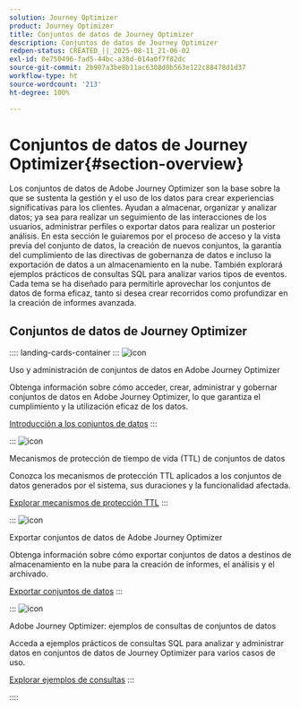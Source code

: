 ```yaml
---
solution: Journey Optimizer
product: Journey Optimizer
title: Conjuntos de datos de Journey Optimizer
description: Conjuntos de datos de Journey Optimizer
redpen-status: CREATED_||_2025-08-11_21-06-02
exl-id: 0e750496-fad5-44bc-a38d-014a0f7f82dc
source-git-commit: 2b907a3be8b11ac6308d0b563e122c88478d1d37
workflow-type: ht
source-wordcount: '213'
ht-degree: 100%

---
```


# Conjuntos de datos de Journey Optimizer{#section-overview}

Los conjuntos de datos de Adobe Journey Optimizer son la base sobre la que se sustenta la gestión y el uso de los datos para crear experiencias significativas para los clientes. Ayudan a almacenar, organizar y analizar datos; ya sea para realizar un seguimiento de las interacciones de los usuarios, administrar perfiles o exportar datos para realizar un posterior análisis. En esta sección le guiaremos por el proceso de acceso y la vista previa del conjunto de datos, la creación de nuevos conjuntos, la garantía del cumplimiento de las directivas de gobernanza de datos e incluso la exportación de datos a un almacenamiento en la nube. También explorará ejemplos prácticos de consultas SQL para analizar varios tipos de eventos. Cada tema se ha diseñado para permitirle aprovechar los conjuntos de datos de forma eficaz, tanto si desea crear recorridos como profundizar en la creación de informes avanzada.

## Conjuntos de datos de Journey Optimizer

:::: landing-cards-container
:::
![icon](https://cdn.experienceleague.adobe.com/icons/circle-play.svg?lang=es)

Uso y administración de conjuntos de datos en Adobe Journey Optimizer

Obtenga información sobre cómo acceder, crear, administrar y gobernar conjuntos de datos en Adobe Journey Optimizer, lo que garantiza el cumplimiento y la utilización eficaz de los datos.

[Introducción a los conjuntos de datos](../using/data/get-started-datasets.md)
:::

:::
![icon](https://cdn.experienceleague.adobe.com/icons/shield-halved.svg?lang=es)

Mecanismos de protección de tiempo de vida (TTL) de conjuntos de datos

Conozca los mecanismos de protección TTL aplicados a los conjuntos de datos generados por el sistema, sus duraciones y la funcionalidad afectada.

[Explorar mecanismos de protección TTL](../using/data/datasets-ttl.md)
:::

:::
![icon](https://cdn.experienceleague.adobe.com/icons/list-check.svg?lang=es)

Exportar conjuntos de datos de Adobe Journey Optimizer

Obtenga información sobre cómo exportar conjuntos de datos a destinos de almacenamiento en la nube para la creación de informes, el análisis y el archivado.

[Exportar conjuntos de datos](../using/data/export-datasets.md)
:::

:::
![icon](https://cdn.experienceleague.adobe.com/icons/code-branch.svg?lang=es)

Adobe Journey Optimizer: ejemplos de consultas de conjuntos de datos

Acceda a ejemplos prácticos de consultas SQL para analizar y administrar datos en conjuntos de datos de Journey Optimizer para varios casos de uso.

[Explorar ejemplos de consultas](../using/data/datasets-query-examples.md)
:::

::::
